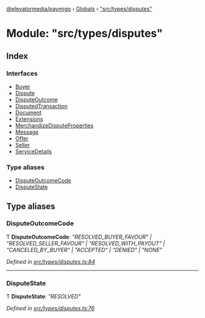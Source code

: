 [@elevatormedia/paymigo](../README.md) › [Globals](../globals.md) › ["src/types/disputes"](_src_types_disputes_.md)

# Module: "src/types/disputes"

## Index

### Interfaces

-   [Buyer](../interfaces/_src_types_disputes_.buyer.md)
-   [Dispute](../interfaces/_src_types_disputes_.dispute.md)
-   [DisputeOutcome](../interfaces/_src_types_disputes_.disputeoutcome.md)
-   [DisputedTransaction](../interfaces/_src_types_disputes_.disputedtransaction.md)
-   [Document](../interfaces/_src_types_disputes_.document.md)
-   [Extensions](../interfaces/_src_types_disputes_.extensions.md)
-   [MerchandizeDisputeProperties](../interfaces/_src_types_disputes_.merchandizedisputeproperties.md)
-   [Message](../interfaces/_src_types_disputes_.message.md)
-   [Offer](../interfaces/_src_types_disputes_.offer.md)
-   [Seller](../interfaces/_src_types_disputes_.seller.md)
-   [ServiceDetails](../interfaces/_src_types_disputes_.servicedetails.md)

### Type aliases

-   [DisputeOutcomeCode](_src_types_disputes_.md#disputeoutcomecode)
-   [DisputeState](_src_types_disputes_.md#disputestate)

## Type aliases

### DisputeOutcomeCode

Ƭ **DisputeOutcomeCode**: _"RESOLVED_BUYER_FAVOUR" | "RESOLVED_SELLER_FAVOUR" | "RESOLVED_WITH_PAYOUT" | "CANCELED_BY_BUYER" | "ACCEPTED" | "DENIED" | "NONE"_

_Defined in [src/types/disputes.ts:84](https://github.com/ELEVATORmedia/paymigo/blob/a9a7ad7/src/types/disputes.ts#L84)_

---

### DisputeState

Ƭ **DisputeState**: _"RESOLVED"_

_Defined in [src/types/disputes.ts:76](https://github.com/ELEVATORmedia/paymigo/blob/a9a7ad7/src/types/disputes.ts#L76)_
